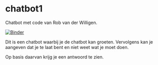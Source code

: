 # chatbot1

Chatbot met code van Rob van der Willigen. 

[![Binder](https://mybinder.org/badge_logo.svg)](https://mybinder.org/v2/gh/mmerveon/chatbot1/HEAD)

Dit is een chatbot waarbij je de chatbot kan groeten. Vervolgens kan je aangeven dat je te laat bent en niet weet wat je moet doen.

Op basis daarvan krijg je een antwoord te zien. 
